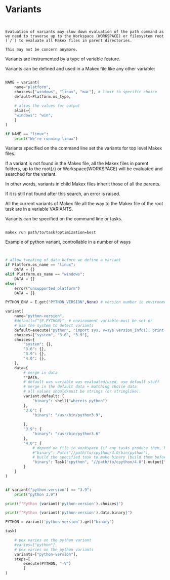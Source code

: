 # Variants

```{note} The implementation of this is not yet completed. 
```

```{note} 

Evaluation of variants may slow down evaluation of the path command as we need to traverse up to the Workspace (WORKSPACE) or filesystem root (`/`) to evaluate all Makex files in parent directories.

This may not be concern anymore.

```

Variants are instrumented by a type of variable feature.

Variants can be defined and used in a Makex file like any other variable:

```python

NAME = variant(
    name="platform",
    choices=["windows", "linux", "mac"], # limit to specific choice
    default=Platform.os_type,
    
    # alias the values for output
    alias={
    "windows": "win",
    }
)

if NAME == "linux":
    print("We're running linux")


```

Variants specified on the command line set the variants for top level Makex files.

If a variant is not found in the Makex file, all the Makex files in parent folders, up to the root(`/`) or Workspace(WORKSPACE)
will be evaluated and searched for the variant. 

In other words, variants in child Makex files inherit those of all the parents.

If it is still not found after this search, an error is raised.

All the current variants of Makex file all the way to the Makex file of the root task are in a variable VARIANTS.

Variants can be specified on the command line or tasks.

```shell

makex run path/to/task?optimization=best
```


Example of python variant, controllable in a number of ways

```python


# allow tweaking of data before we define a variant
if Platform.os_name == "linux":
    DATA = {}
elif Platform.os_name == "windows":
    DATA = {}
else:
    error("unsupported platform")
    DATA = {}

PYTHON_ENV = E.get("PYTHON_VERSION",None) # version number in environment variable

variant(
    name="python-version",
    #default=f"{E.PYTHON}", # environment variable must be set or
    # use the system to detect variants
    default=execute("python", "import sys; v=sys.version_info(); print(f\"{v.major}.{v.minor}\")"),
    choices=["system", "3.6", "3.9"],
    choices={
        "system": {},
        "3.6": {},
        "3.9": {},
        "4.0": {},
    },
    data={
        # merge in data
        **DATA,
        # default was variable was evaluated/used, use default stuff
        # merge in the default data + matching choice data
        # all values should/must be strings (or stringlike).
        variant.default: {
            "binary": shell("whereis python")
        },
        "3.6": {
            "binary": "/usr/bin/python3.9",
            
        },
        "3.9": {
            "binary": "/usr/bin/python3.6"
        },
        "4.0": {
            # depend on file in workspace (if any tasks produce them, build them first)
            #"binary": Path("//path/to/cpython/4.0/bin/python"),
            # build the specified task to make binary (build them before running any tasks depending on the variant)
            "binary": Task("cpython", "//path/to/cpython/4.0").output["binary"],
        }
    }
)


if variant("python-version") == "3.9":
    print("python 3.9")

print(f"Python {variant('python-version').choices}")

print(f"Python {variant('python-version').data.binary}")

PYTHON = variant('python-version').get("binary")

task(

    # pex varies on the python variant
    #varies=["python"],
    # pex varies on the python variants
    variants=["python-version"],
    steps=[
        execute(PYTHON, "-V")
        ]
)

```


